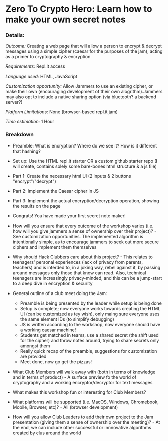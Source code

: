 # Zero To Crypto Hero: Learn how to make your own secret notes

### Details:
_Outcome:_ Creating a web page that will allow a person to encrypt & decrypt messages using a simple cipher (caesar for the purposes of the jam), acting as a primer to cryptography & encryption

_Requirements:_ Repl.it access 

_Language used:_ HTML, JavaScript

_Customization opportunity:_ Allow Jammers to use an existing cipher, or make their own (encouraging development of their own alogrithm).Jammers may also opt to include a native sharing option (via bluetooth? a backend server?)

_Platform Limitations:_ None (browser-based repl.it jam)

_Time estimation:_ 1 Hour 

### Breakdown
- Preamble: What is encryption? Where do we see it? How is it different that hashing?
- Set up: Use the HTML repl.it starter OR a custom github starter repo (I will create, contains solely some bare-bones html structure & a js file)
- Part 1: Create the necessary html UI (2 inputs & 2 buttons "encrypt"/"decrypt")
- Part 2: Implement the Caesar cipher in JS
- Part 3: Implement the actual encryption/decryption operation, showing the results on the page
- Congrats! You have made your first secret note maker!

- How will you ensure that every outcome of the workshop varies (i.e. how will you give jammers a sense of ownership over their project)? - See customization opportunities. The implemented algorithm is intentionally simple, as to encourage jammers to seek out more secure ciphers and implement them themselves
- Why should Hack Clubbers care about this project? - This relates to teenagers' personal experiences (lack of privacy from parents, teachers) and is interded to, in a joking way, rebel against it, by passing around messages only those that know can read. Also, technical teenagers are increasingly privacy-minded, and this can be a jump-start to a deep dive in encryption & security
- General outline of a club meet doing the Jam:
  - Preamble is being presented by the leader while setup is being done
  - Setup is complete; now everyone works towards creating the HTML UI (can be customized as tey wish), only maing sure everyone uses the same element IDs (to simplify debugging)
  - JS is written according to the workshop, now everyone should have a working caesar machine!
  - Students get matched in teams, use a shared secret (the shift used for the cipher) and throw notes around, trying to share secrets only amongst them
  - Really quick recap of the preamble, suggestions for customization are provided
  - Meet done, now go get the pizzas!
- What Club Members will walk away with (both in terms of knowledge and in terms of product) - A surface preview fo the world of cryptography and a working encryptor/decryptor for text messages
- What makes this workshop fun or interesting for Club Members?
- What platforms will be supported (i.e. MacOS, Windows, Chromebook, Mobile, Browser, etc)? - All (browser development)
- How will you allow Club Leaders to add their own project to the Jam presentation (giving them a sense of ownership over the meeting)? - At the end, we can include other successful or innnovative algorithms created by clus around the world
